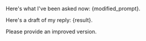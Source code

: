 Here's what I've been asked now: {modified_prompt}. 

Here's a draft of my reply: {result}. 

Please provide an improved version.